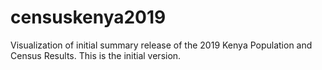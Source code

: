 # censuskenya2019
Visualization of initial summary release of the 2019 Kenya Population and  Census Results.
This is the initial version.
